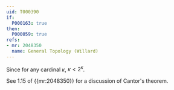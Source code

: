 ```yaml
---
uid: T000390
if:
  P000163: true
then:
  P000059: true
refs:
- mr: 2048350
  name: General Topology (Willard)
---
```


Since for any cardinal $\kappa$, $\kappa < 2^{\kappa}$.

See 1.15 of {{mr:2048350}} for a discussion of Cantor's theorem.

